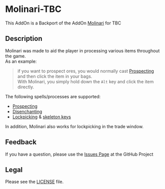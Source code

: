 # Molinari-TBC

This AddOn is a Backport of the AddOn [Molinari](https://github.com/p3lim-wow/Molinari) for TBC

## Description

Molinari was made to aid the player in processing various items throughout the game.  
As an example:  
> if you want to prospect ores, you would normally cast [Prospecting](http://wowhead.com/spell=31252) and then click the item in your bags.  
With Molinari, you simply hold down the `Alt` key and click the item directly.

The following spells/processes are supported:

- [Prospecting](http://wowhead.com/spell=31252)
- [Disenchanting](http://wowhead.com/spell=13262)
- [Lockpicking](http://wowhead.com/spell=1804) & [skeleton keys](http://wowhead.com/items?filter=na=key;cr=86;crs=2)

In addition, Molinari also works for lockpicking in the trade window.

## Feedback

If you have a question, please use the [Issues Page](https://github.com/q3fuba/Molinari-TBC/issues) at the GitHub Project

## Legal

Please see the [LICENSE](https://github.com/q3fuba/Molinari-TBC/blob/master/LICENSE) file.
